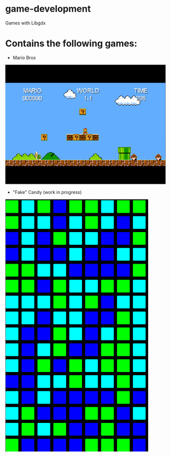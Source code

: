 # game-development
Games with Libgdx 

# Contains the following games:

- Mario Bros

![Alt text](https://github.com/nukesz/game-development/blob/master/MarioBros/android/assets/screenshot.png "Screenshot")

- "Fake" Candy (work in progress)

![Alt text](https://github.com/nukesz/game-development/blob/master/fake-candy/android/assets/screenshot.png "Screenshot")

